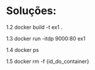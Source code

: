 Soluções:
========================

1.2 docker build -t ex1 .

1.3 docker run -itdp 9000:80 ex1

1.4 docker ps

1.5 docker rm -f {id_do_container}
